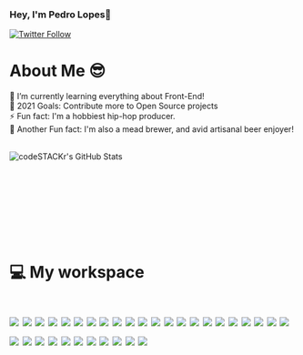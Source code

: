 ### Hey, I'm Pedro Lopes👋
[![Twitter Follow](https://img.shields.io/twitter/follow/devPedroLopes?color=1DA1F2&logo=twitter&style=for-the-badge)](https://twitter.com/intent/follow?original_referer=https://github.com/devPedroLopes&screen_name=devPedroLopes)

<h1>
About Me 😎
</h1>

🤙 I’m currently learning everything about Front-End! 
<br />
🥅 2021 Goals: Contribute more to Open Source projects
<br />
⚡ Fun fact: I'm a hobbiest hip-hop producer.
<br />
🍺 Another Fun fact: I'm also a mead brewer, and avid artisanal beer enjoyer!

<br />

  <img  align="left"  align="left" alt="codeSTACKr's GitHub Stats" src="https://github-readme-stats-zeta-two-13.vercel.app/api?username=PedroLealLopes&show_icons=true&hide_border=true&theme=dracula" />
  <br/>
  
  <br/>
  
  <br/>
  
  <br/>
  
  <br/>
  
  <br/>
  
  <br/>
  
  <br/>
  
  <br/>
  

  <p align='left'>
  <h1>
💻 My workspace
  <h1/>
  

  <img   src="https://img.shields.io/badge/oh_my_zsh-1A2C34?style=for-the-badge&logo=ohmyzsh&logoColor=white" />
  
  <img   src="https://img.shields.io/badge/eslint-3A33D1?style=for-the-badge&logo=eslint&logoColor=white" />
  
  <img   src="https://img.shields.io/badge/VIM-%2311AB00.svg?&style=for-the-badge&logo=vim&logoColor=white" />
  
  <img   src="https://img.shields.io/badge/Visual_Studio_Code-0078D4?style=for-the-badge&logo=visual%20studio%20code&logoColor=white" />
  
  <img   src="https://img.shields.io/badge/mac%20os-000000?style=for-the-badge&logo=apple&logoColor=white" />
  
  <img   src="https://img.shields.io/badge/Windows-0078D6?style=for-the-badge&logo=windows&logoColor=white" />
  
  <img   src="https://img.shields.io/badge/Google_chrome-4285F4?style=for-the-badge&logo=Google-chrome&logoColor=white" />
  

  <img   src="https://img.shields.io/badge/Vercel-000000?style=for-the-badge&logo=vercel&logoColor=white" />

  <img   src="https://img.shields.io/badge/Netlify-00C7B7?style=for-the-badge&logo=netlify&logoColor=white" />
  
  <img   src="https://img.shields.io/badge/Webpack-8DD6F9?style=for-the-badge&logo=Webpack&logoColor=white" />
  
  <img   src="https://img.shields.io/badge/Vuetify-1867C0?style=for-the-badge&logo=vuetify&logoColor=white" />
  
  <img   src="https://img.shields.io/badge/Font_Awesome-339AF0?style=for-the-badge&logo=fontawesome&logoColor=white" />
  
  <img   src="https://img.shields.io/badge/ThreeJs-black?style=for-the-badge&logo=three.js&logoColor=white" />
  
  <img   src="https://img.shields.io/badge/Postman-FF6C37?style=for-the-badge&logo=Postman&logoColor=white" />
  
  <img   src="https://img.shields.io/badge/Git-F05032?style=for-the-badge&logo=git&logoColor=white" />
  
  <img   src="https://img.shields.io/badge/strapi-2e7eea?style=for-the-badge&logo=strapi&logoColor=white" />
  
  <img   src="https://img.shields.io/badge/firebase-ffca28?style=for-the-badge&logo=firebase&logoColor=black" />
  
  <img   src="https://img.shields.io/badge/next.js-000000?style=for-the-badge&logo=nextdotjs&logoColor=white" />
  
  <img   src="https://img.shields.io/badge/nuxt.js-00C58E?style=for-the-badge&logo=nuxtdotjs&logoColor=white" />
  
  <img   src="https://img.shields.io/badge/Apollo%20GraphQL-311C87?&style=for-the-badge&logo=Apollo%20GraphQL&logoColor=white" />
  
  <img   src="https://img.shields.io/badge/Laravel-FF2D20?style=for-the-badge&logo=laravel&logoColor=white" />
  
  <img   src="https://img.shields.io/badge/Material--UI-0081CB?style=for-the-badge&logo=material-ui&logoColor=white" />
  
  <img   src="https://img.shields.io/badge/styled--components-DB7093?style=for-the-badge&logo=styled-components&logoColor=white" />
  
  <img   src="https://img.shields.io/badge/Tailwind_CSS-38B2AC?style=for-the-badge&logo=tailwind-css&logoColor=white" />
  
  <img   src="https://img.shields.io/badge/React-20232A?style=for-the-badge&logo=react&logoColor=61DAFB" />
  
  <img   src="https://img.shields.io/badge/Vue.js-35495E?style=for-the-badge&logo=vuedotjs&logoColor=4FC08D" />
  
  <img   src="https://img.shields.io/badge/Yarn-2C8EBB?style=for-the-badge&logo=yarn&logoColor=white" />
  
  <img   src="https://img.shields.io/badge/Node.js-339933?style=for-the-badge&logo=nodedotjs&logoColor=white" />
  
  <img   src="https://img.shields.io/badge/MySQL-00000F?style=for-the-badge&logo=mysql&logoColor=white" />
  
  <img   src="https://img.shields.io/badge/PostgreSQL-316192?style=for-the-badge&logo=postgresql&logoColor=white" />
  
  <img   src="https://img.shields.io/badge/JavaScript-323330?style=for-the-badge&logo=javascript&logoColor=F7DF1E" />
  
  <img   src="https://img.shields.io/badge/TypeScript-007ACC?style=for-the-badge&logo=typescript&logoColor=white" />
  
  <img   src="https://img.shields.io/badge/PHP-777BB4?style=for-the-badge&logo=php&logoColor=white" />

</p>


